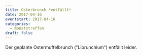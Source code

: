 ```yaml
---
title: Osterbrunch *entfällt*
date: 2017-04-16
eventstart: 2017-04-16
categories:
  - monatstreffen
draft: false
---
```

Der geplante Ostermuffelbrunch ("Librunchium") entfällt leider.


